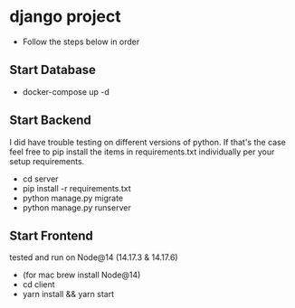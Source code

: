 # django project
- Follow the steps below in order

## Start Database
- docker-compose up -d

## Start Backend
I did have trouble testing on different versions of python. If that's the case feel free to pip 
install the items in requirements.txt individually per your setup requirements.

- cd server
- pip install -r requirements.txt
- python manage.py migrate
- python manage.py runserver 

## Start Frontend
tested and run on Node@14 (14.17.3 & 14.17.6)

- (for mac brew install Node@14)
- cd client
- yarn install && yarn start
